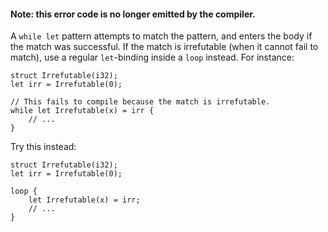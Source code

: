 #### Note: this error code is no longer emitted by the compiler.

A `while let` pattern attempts to match the pattern, and enters the body if the
match was successful. If the match is irrefutable (when it cannot fail to
match), use a regular `let`-binding inside a `loop` instead. For instance:

```no_run
struct Irrefutable(i32);
let irr = Irrefutable(0);

// This fails to compile because the match is irrefutable.
while let Irrefutable(x) = irr {
    // ...
}
```

Try this instead:

```no_run
struct Irrefutable(i32);
let irr = Irrefutable(0);

loop {
    let Irrefutable(x) = irr;
    // ...
}
```
